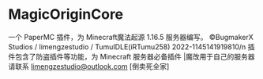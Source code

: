 # MagicOriginCore
一个 PaperMC 插件，为 Minecraft魔法起源 1.16.5 服务器编写。
©BugmakerX Studios / limengzestudio / TumuIDLE(iRTumu258) 2022-1145141919810/n
插件包含了防盗插件等功能，为 Minecraft 服务器必备插件 |魔改用于自己的服务器请联系 limengzestudio@outlook.com [倒卖死全家]
